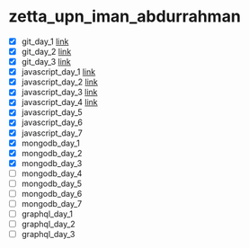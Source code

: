 # zetta_upn_iman_abdurrahman

- [x] git_day_1 [link](https://github.com/kentangtelo/zetta_upn_iman_abdurrahman/tree/git_day_1)
- [x] git_day_2 [link](https://github.com/kentangtelo/zetta_upn_iman_abdurrahman/tree/git_day_2)
- [x] git_day_3 [link](https://github.com/kentangtelo/zetta_upn_iman_abdurrahman/tree/git_day_3)
- [x] javascript_day_1 [link](https://github.com/kentangtelo/zetta_upn_iman_abdurrahman/tree/javascript_day_1)
- [x] javascript_day_2 [link](https://github.com/kentangtelo/zetta_upn_iman_abdurrahman/tree/javascript_day_2)
- [x] javascript_day_3 [link](https://github.com/kentangtelo/zetta_upn_iman_abdurrahman/tree/javascript_day_3)
- [x] javascript_day_4 [link](https://github.com/kentangtelo/zetta_upn_iman_abdurrahman/tree/javascript_day_4)
- [x] javascript_day_5
- [x] javascript_day_6
- [x] javascript_day_7
- [x] mongodb_day_1
- [x] mongodb_day_2
- [x] mongodb_day_3
- [ ] mongodb_day_4
- [ ] mongodb_day_5
- [ ] mongodb_day_6
- [ ] mongodb_day_7
- [ ] graphql_day_1
- [ ] graphql_day_2
- [ ] graphql_day_3
